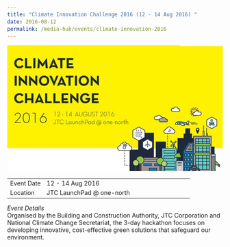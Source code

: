 ```yaml
---
title: "Climate Innovation Challenge 2016 (12 - 14 Aug 2016) "
date: 2016-08-12
permalink: /media-hub/events/climate-innovation-2016
---
```


![Climate Innovation Challenge 2016](/images/media-hub/events/till-2020/climate-innovation-challenge-2016.jpeg)

<table style="width:100%">
  <tr>
    <td style="width:20%">Event Date</td>	
    <td style="width:80%">12 - 14 Aug 2016</td>	
  </tr>
  <tr>
	<td>Location</td>
	<td>JTC LaunchPad @ one-north</td>	
  </tr>
</table>		

*Event Details*<br>
Organised by the Building and Construction Authority, JTC Corporation and National Climate Change Secretariat, the 3-day hackathon focuses on developing innovative, cost-effective green solutions that safeguard our environment.